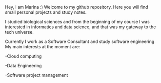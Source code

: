  
Hey, I am Marina :) 
Welcome to my github repository. Here you will find small personal projects and study notes. 

I studied biological sciences and from the beginning of my course I was interested in informatics and data science, and that was my gateway to the tech universe.

Currently I work as a Software Consultant and study software engineering. My main interests at the moment are:

-Cloud computing

-Data Engineering

-Software project management


